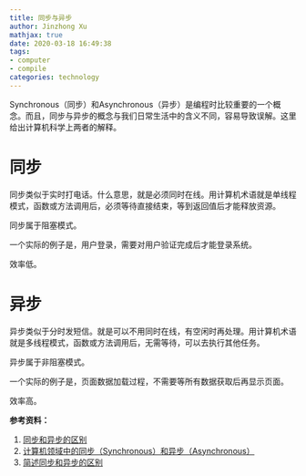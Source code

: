 ```yaml
---
title: 同步与异步
author: Jinzhong Xu
mathjax: true
date: 2020-03-18 16:49:38
tags:
- computer
- compile
categories: technology
---
```


Synchronous（同步）和Asynchronous（异步）是编程时比较重要的一个概念。而且，同步与异步的概念与我们日常生活中的含义不同，容易导致误解。这里给出计算机科学上两者的解释。

<!--more-->

# 同步

同步类似于实时打电话。什么意思，就是必须同时在线。用计算机术语就是单线程模式，函数或方法调用后，必须等待直接结束，等到返回值后才能释放资源。

同步属于阻塞模式。

一个实际的例子是，用户登录，需要对用户验证完成后才能登录系统。

效率低。

# 异步

异步类似于分时发短信。就是可以不用同时在线，有空闲时再处理。用计算机术语就是多线程模式，函数或方法调用后，无需等待，可以去执行其他任务。

异步属于非阻塞模式。



一个实际的例子是，页面数据加载过程，不需要等所有数据获取后再显示页面。

效率高。

**参考资料：**

1. [同步和异步的区别](https://blog.csdn.net/tennysonsky/article/details/45111623)
2. [计算机领域中的同步（Synchronous）和异步（Asynchronous）](https://blog.csdn.net/shiyong1949/article/details/80854656)
3. [简述同步和异步的区别](https://www.jianshu.com/p/ee2dcd1ccfc6)